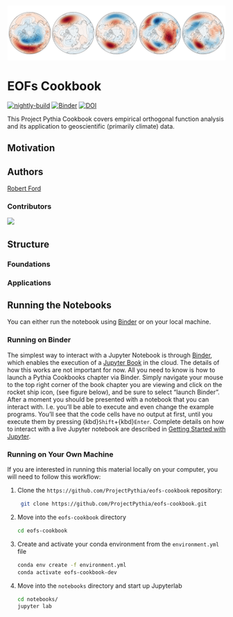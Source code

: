 <img src="notebooks/images/nh-slp-eofs.png" alt="thumbnail" width="800"/>

# EOFs Cookbook

[![nightly-build](https://github.com/ProjectPythia/eofs-cookbook/actions/workflows/nightly-build.yaml/badge.svg)](https://github.com/ProjectPythia/eofs-cookbook/actions/workflows/nightly-build.yaml)
[![Binder](https://binder.projectpythia.org/badge_logo.svg)](https://binder.projectpythia.org/v2/gh/ProjectPythia/eofs-cookbook/main?labpath=notebooks)
[![DOI](https://zenodo.org/badge/656765685.svg)](https://zenodo.org/badge/latestdoi/656765685)

This Project Pythia Cookbook covers empirical orthogonal function analysis and its application to geoscientific (primarily climate) data.

## Motivation


## Authors

[Robert Ford](https://github.com/r-ford)

### Contributors

<a href="https://github.com/ProjectPythia/eofs-cookbook/graphs/contributors">
  <img src="https://contrib.rocks/image?repo=ProjectPythia/eofs-cookbook" />
</a>

## Structure


### Foundations



### Applications



## Running the Notebooks

You can either run the notebook using [Binder](https://binder.projectpythia.org/) or on your local machine.

### Running on Binder

The simplest way to interact with a Jupyter Notebook is through
[Binder](https://binder.projectpythia.org/), which enables the execution of a
[Jupyter Book](https://jupyterbook.org) in the cloud. The details of how this works are not
important for now. All you need to know is how to launch a Pythia
Cookbooks chapter via Binder. Simply navigate your mouse to
the top right corner of the book chapter you are viewing and click
on the rocket ship icon, (see figure below), and be sure to select
“launch Binder”. After a moment you should be presented with a
notebook that you can interact with. I.e. you’ll be able to execute
and even change the example programs. You’ll see that the code cells
have no output at first, until you execute them by pressing
{kbd}`Shift`\+{kbd}`Enter`. Complete details on how to interact with
a live Jupyter notebook are described in [Getting Started with
Jupyter](https://foundations.projectpythia.org/foundations/getting-started-jupyter.html).

### Running on Your Own Machine

If you are interested in running this material locally on your computer, you will need to follow this workflow:

1. Clone the `https://github.com/ProjectPythia/eofs-cookbook` repository:

   ```bash
    git clone https://github.com/ProjectPythia/eofs-cookbook.git
   ```

1. Move into the `eofs-cookbook` directory
   ```bash
   cd eofs-cookbook
   ```
1. Create and activate your conda environment from the `environment.yml` file
   ```bash
   conda env create -f environment.yml
   conda activate eofs-cookbook-dev
   ```
1. Move into the `notebooks` directory and start up Jupyterlab
   ```bash
   cd notebooks/
   jupyter lab
   ```
